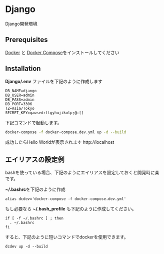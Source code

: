 # Django
Django開発環境

## Prerequisites

[Docker](https://www.docker.com/) と [Docker Compose](https://docs.docker.com/compose/install/)をインストールしてください

## Installation

**Django/.env** ファイルを下記のように作成します
```vim
DB_NAME=django
DB_USER=admin
DB_PASS=admin
DB_PORT=3306
TZ=Asia/Tokyo
SECRET_KEY=qawsedrftgyhujikolp;@:[]
```

下記コマンドで起動します。
```bash
docker-compose -f docker-compose.dev.yml up -d --build
```

成功したらHello Worldが表示されます http://localhost


## エイリアスの設定例

bashを使っている場合、下記のようにエイリアスを設定しておくと開発時に楽です。

**~/.bashrc**を下記のように作成
```vim
alias dcdev='docker-compose -f docker-compose.dev.yml'
```
もし必要なら **~/.bash_profile** も下記のように作成してください。
```vim
if [ -f ~/.bashrc ] ; then
  . ~/.bashrc
fi
```

すると、下記のように短いコマンドでdockerを使用できます。
```vim
dcdev up -d --build
```
